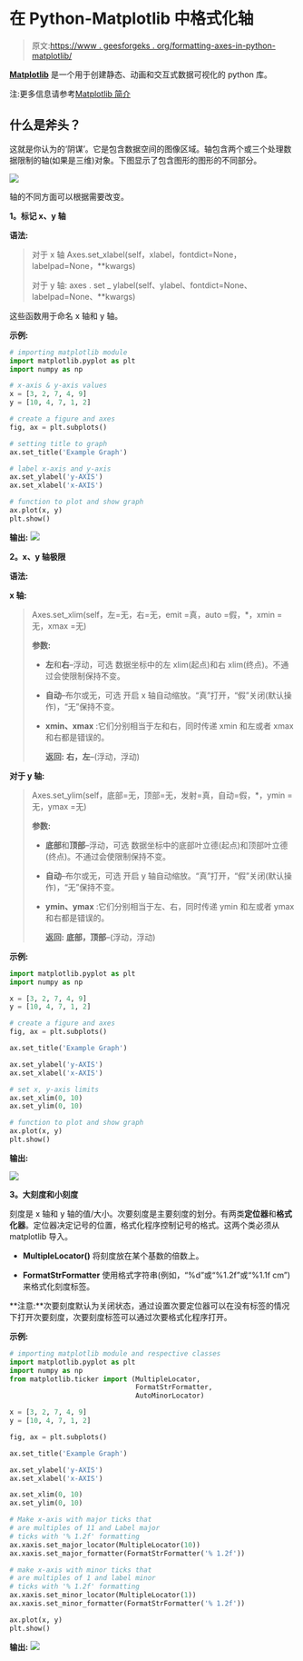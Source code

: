 # 在 Python-Matplotlib 中格式化轴

> 原文:[https://www . geesforgeks . org/formatting-axes-in-python-matplotlib/](https://www.geeksforgeeks.org/formatting-axes-in-python-matplotlib/)

**[Matplotlib](https://www.geeksforgeeks.org/python-introduction-matplotlib/)** 是一个用于创建静态、动画和交互式数据可视化的 python 库。

注:更多信息请参考[Matplotlib 简介](https://www.geeksforgeeks.org/python-introduction-matplotlib/)

## 什么是斧头？

这就是你认为的‘阴谋’。它是包含数据空间的图像区域。轴包含两个或三个处理数据限制的轴(如果是三维)对象。下图显示了包含图形的图形的不同部分。

![](img/eed6d0a87e70385eea48638eb50f684e.png)

轴的不同方面可以根据需要改变。

**1。标记 x、y 轴**

**语法:**

> 对于 x 轴
> Axes.set_xlabel(self，xlabel，fontdict=None，labelpad=None，\*\*kwargs)
> 
> 对于 y 轴:
> axes . set _ ylabel(self、ylabel、fontdict=None、labelpad=None、\*\*kwargs)

这些函数用于命名 x 轴和 y 轴。

**示例:**

```py
# importing matplotlib module
import matplotlib.pyplot as plt
import numpy as np

# x-axis & y-axis values
x = [3, 2, 7, 4, 9]
y = [10, 4, 7, 1, 2]

# create a figure and axes
fig, ax = plt.subplots()

# setting title to graph
ax.set_title('Example Graph')

# label x-axis and y-axis
ax.set_ylabel('y-AXIS')
ax.set_xlabel('x-AXIS')

# function to plot and show graph
ax.plot(x, y)
plt.show()
```

**输出:**
![](img/aecf7075d6a55a42829fed9a06c57341.png)

**2。x、y 轴极限**

**语法:**

**x 轴:**

> Axes.set_xlim(self，左=无，右=无，emit =真，auto =假，*，xmin =无，xmax =无)
> 
> **参数:**
> 
> *   **左**和**右**–浮动，可选
>     数据坐标中的左 xlim(起点)和右 xlim(终点)。不通过会使限制保持不变。
> *   **自动**–布尔或无，可选
>     开启 x 轴自动缩放。“真”打开，“假”关闭(默认操作)，“无”保持不变。
> *   **xmin、xmax** :它们分别相当于左和右，同时传递 xmin 和左或者 xmax 和右都是错误的。
>     
>     
>     **返回:**
>     **右，左**–(浮动，浮动)

**对于 y 轴:**

> Axes.set_ylim(self，底部=无，顶部=无，发射=真，自动=假，\*，ymin =无，ymax =无)
> 
> **参数:**
> 
> *   **底部**和**顶部**–浮动，可选
>     数据坐标中的底部叶立德(起点)和顶部叶立德(终点)。不通过会使限制保持不变。
> *   **自动**–布尔或无，可选
>     开启 y 轴自动缩放。“真”打开，“假”关闭(默认操作)，“无”保持不变。
> *   **ymin、ymax** :它们分别相当于左、右，同时传递 ymin 和左或者 ymax 和右都是错误的。
>     
>     
>     **返回:**
>     **底部，顶部**–(浮动，浮动)

**示例:**

```py
import matplotlib.pyplot as plt
import numpy as np

x = [3, 2, 7, 4, 9]
y = [10, 4, 7, 1, 2]

# create a figure and axes
fig, ax = plt.subplots()

ax.set_title('Example Graph')

ax.set_ylabel('y-AXIS')
ax.set_xlabel('x-AXIS')

# set x, y-axis limits 
ax.set_xlim(0, 10)
ax.set_ylim(0, 10)

# function to plot and show graph
ax.plot(x, y)
plt.show()
```

**输出:**

![](img/139abd01db0d5bc9b90b924d9b5bbb49.png)

**3。大刻度和小刻度**

刻度是 x 轴和 y 轴的值/大小。次要刻度是主要刻度的划分。有两类**定位器**和**格式化器**。定位器决定记号的位置，格式化程序控制记号的格式。这两个类必须从 matplotlib 导入。

*   **MultipleLocator()** 将刻度放在某个基数的倍数上。

*   **FormatStrFormatter** 使用格式字符串(例如，“%d”或“%1.2f”或“%1.1f cm”)来格式化刻度标签。

**注意:**次要刻度默认为关闭状态，通过设置次要定位器可以在没有标签的情况下打开次要刻度，次要刻度标签可以通过次要格式化程序打开。

**示例:**

```py
# importing matplotlib module and respective classes
import matplotlib.pyplot as plt
import numpy as np
from matplotlib.ticker import (MultipleLocator,
                               FormatStrFormatter,
                               AutoMinorLocator)

x = [3, 2, 7, 4, 9]
y = [10, 4, 7, 1, 2]

fig, ax = plt.subplots()

ax.set_title('Example Graph')

ax.set_ylabel('y-AXIS')
ax.set_xlabel('x-AXIS')

ax.set_xlim(0, 10)
ax.set_ylim(0, 10)

# Make x-axis with major ticks that 
# are multiples of 11 and Label major 
# ticks with '% 1.2f' formatting
ax.xaxis.set_major_locator(MultipleLocator(10))
ax.xaxis.set_major_formatter(FormatStrFormatter('% 1.2f'))

# make x-axis with minor ticks that 
# are multiples of 1 and label minor 
# ticks with '% 1.2f' formatting
ax.xaxis.set_minor_locator(MultipleLocator(1))
ax.xaxis.set_minor_formatter(FormatStrFormatter('% 1.2f'))

ax.plot(x, y)
plt.show()
```

**输出:**
![](img/7182ecf3e013de177bbdacbc5ca6383e.png)
